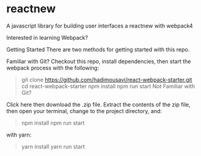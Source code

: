 # reactnew
A javascript library for building user interfaces
a reactnew with webpack4 

Interested in learning Webpack?

Getting Started
There are two methods for getting started with this repo.

Familiar with Git?
Checkout this repo, install dependencies, then start the webpack process with the following:

> git clone https://github.com/hadimousavi/react-webpack-starter.git
> cd react-webpack-starter
> npm install
> npm run start
Not Familiar with Git?

Click here then download the .zip file. Extract the contents of the zip file, then open your terminal, change to the project directory, and:

> npm install
> npm run start

with yarn:
> yarn install
> yarn run start

